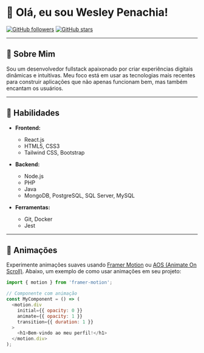 
# 👋 Olá, eu sou Wesley Penachia!

[![GitHub followers](https://img.shields.io/github/followers/seuusuario?label=Follow&style=social)](https://github.com/WesleyPenachia)
[![GitHub stars](https://img.shields.io/github/stars/seuusuario?label=Stars&style=social)](https://github.com/WesleyPenachia?tab=repositories)

---

## 🚀 Sobre Mim

Sou um desenvolvedor fullstack apaixonado por criar experiências digitais dinâmicas e intuitivas. Meu foco está em usar as tecnologias mais recentes para construir aplicações que não apenas funcionam bem, mas também encantam os usuários.

---

## 🌟 Habilidades

- **Frontend:** 
  - React.js
  - HTML5, CSS3
  - Tailwind CSS, Bootstrap

- **Backend:**
  - Node.js
  - PHP
  - Java
  - MongoDB, PostgreSQL, SQL Server, MySQL

- **Ferramentas:**
  - Git, Docker
  - Jest

---

## 🎨 Animações

Experimente animações suaves usando [Framer Motion](https://www.framer.com/motion/) ou [AOS (Animate On Scroll)](https://michalsnik.github.io/aos/). Abaixo, um exemplo de como usar animações em seu projeto:

```javascript
import { motion } from 'framer-motion';

// Componente com animação
const MyComponent = () => (
  <motion.div
    initial={{ opacity: 0 }}
    animate={{ opacity: 1 }}
    transition={{ duration: 1 }}
  >
    <h1>Bem-vindo ao meu perfil!</h1>
  </motion.div>
);
